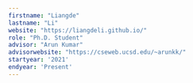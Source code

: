 ```yaml
---
firstname: "Liangde"
lastname: "Li"
website: "https://liangdeli.github.io/"
role: "Ph.D. Student"
advisor: "Arun Kumar"
advisorwebsite: "https://cseweb.ucsd.edu/~arunkk/"
startyear: '2021'
endyear: 'Present'
---
```

